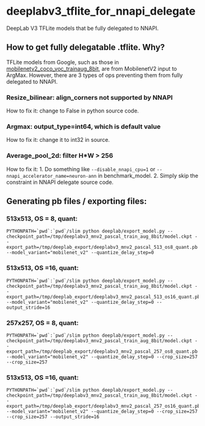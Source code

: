# deeplabv3_tflite_for_nnapi_delegate
DeepLab V3 TFLite models that be fully delegated to NNAPI.

## How to get fully delegatable .tflite. Why?
TFLite models from Google, such as those in [mobilenetv2_coco_voc_trainaug_8bit](http://download.tensorflow.org/models/deeplabv3_mnv2_pascal_train_aug_8bit_2019_04_26.tar.gz), are from MobilenetV2 input to ArgMax. However, there are 3 types of ops preventing them from fully delegated to NNAPI.

### Resize_bilinear: align_corners not supported by NNAPI
How to fix it: change to False in python source code. 
### Argmax: output_type=int64, which is default value
How to fix it: change it to int32 in source.
### Average_pool_2d: filter H*W > 256
How to fix it: 1. Do something like `--disable_nnapi_cpu=1` or `--nnapi_accelerator_name=neuron-ann` in benchmark_model. 2. Simply skip the constraint in NNAPI delegate source code.

## Generating pb files / exporting files:
### 513x513, OS = 8, quant:
```
PYTHONPATH=`pwd`:`pwd`/slim python deeplab/export_model.py --checkpoint_path=/tmp/deeplabv3_mnv2_pascal_train_aug_8bit/model.ckpt --export_path=/tmp/deeplab_export/deeplabv3_mnv2_pascal_513_os8_quant.pb --model_variant="mobilenet_v2" --quantize_delay_step=0
```
### 513x513, OS =16, quant: 
```
PYTHONPATH=`pwd`:`pwd`/slim python deeplab/export_model.py --checkpoint_path=/tmp/deeplabv3_mnv2_pascal_train_aug_8bit/model.ckpt --export_path=/tmp/deeplab_export/deeplabv3_mnv2_pascal_513_os16_quant.pb --model_variant="mobilenet_v2" --quantize_delay_step=0 --output_stride=16
```
### 257x257, OS = 8, quant:  
```
PYTHONPATH=`pwd`:`pwd`/slim python deeplab/export_model.py --checkpoint_path=/tmp/deeplabv3_mnv2_pascal_train_aug_8bit/model.ckpt --export_path=/tmp/deeplab_export/deeplabv3_mnv2_pascal_257_os8_quant.pb --model_variant="mobilenet_v2" --quantize_delay_step=0 --crop_size=257 --crop_size=257
```
### 513x513, OS =16, quant: 
```
PYTHONPATH=`pwd`:`pwd`/slim python deeplab/export_model.py --checkpoint_path=/tmp/deeplabv3_mnv2_pascal_train_aug_8bit/model.ckpt --export_path=/tmp/deeplab_export/deeplabv3_mnv2_pascal_257_os16_quant.pb --model_variant="mobilenet_v2" --quantize_delay_step=0 --crop_size=257 --crop_size=257 --output_stride=16
```
